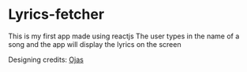 # Lyrics-fetcher 
This is my first app made using reactjs
The user types in the name of a song and the app will display the lyrics on the screen


Designing credits: [Ojas](https://github.com/0jas0jas)
